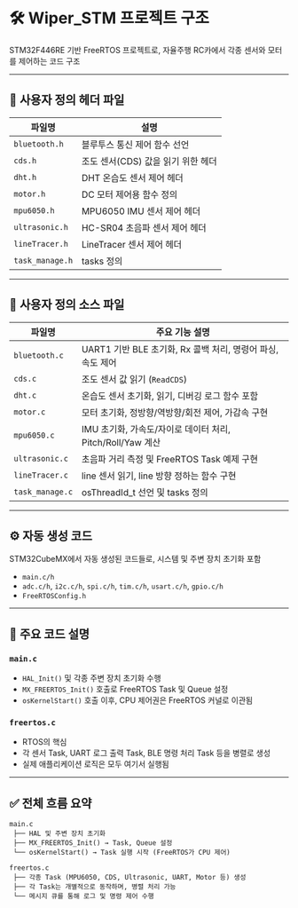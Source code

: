 # 🛠️ Wiper_STM 프로젝트 구조

STM32F446RE 기반 FreeRTOS 프로젝트로, 자율주행 RC카에서 각종 센서와 모터를 제어하는 코드 구조

---

## 📁 사용자 정의 헤더 파일

| 파일명          | 설명                                 |
|----------------|--------------------------------------|
| `bluetooth.h`  | 블루투스 통신 제어 함수 선언        |
| `cds.h`        | 조도 센서(CDS) 값을 읽기 위한 헤더  |
| `dht.h`        | DHT 온습도 센서 제어 헤더          |
| `motor.h`      | DC 모터 제어용 함수 정의           |
| `mpu6050.h`    | MPU6050 IMU 센서 제어 헤더       |
| `ultrasonic.h` | HC-SR04 초음파 센서 제어 헤더      |
| `lineTracer.h` | LineTracer 센서 제어 헤더        |
| `task_manage.h` | tasks 정의                    | 

---

## 📄 사용자 정의 소스 파일

| 파일명         | 주요 기능 설명 |
|----------------|----------------|
| `bluetooth.c`  | UART1 기반 BLE 초기화, Rx 콜백 처리, 명령어 파싱, 속도 제어 |
| `cds.c`        | 조도 센서 값 읽기 (`ReadCDS`) |
| `dht.c`        | 온습도 센서 초기화, 읽기, 디버깅 로그 함수 포함 |
| `motor.c`      | 모터 초기화, 정방향/역방향/회전 제어, 가감속 구현 |
| `mpu6050.c`    | IMU 초기화, 가속도/자이로 데이터 처리, Pitch/Roll/Yaw 계산 |
| `ultrasonic.c` | 초음파 거리 측정 및 FreeRTOS Task 예제 구현 |
| `lineTracer.c` | line 센서 읽기, line 방향 정하는 함수 구현 |
| `task_manage.c`| osThreadId_t 선언 및 tasks 정의 |

---

## ⚙️ 자동 생성 코드

STM32CubeMX에서 자동 생성된 코드들로, 시스템 및 주변 장치 초기화 포함

- `main.c/h`
- `adc.c/h`, `i2c.c/h`, `spi.c/h`, `tim.c/h`, `usart.c/h`, `gpio.c/h`
- `FreeRTOSConfig.h`

---

## 📌 주요 코드 설명

### `main.c`

- `HAL_Init()` 및 각종 주변 장치 초기화 수행
- `MX_FREERTOS_Init()` 호출로 FreeRTOS Task 및 Queue 설정
- `osKernelStart()` 호출 이후, CPU 제어권은 FreeRTOS 커널로 이관됨

### `freertos.c`

- RTOS의 핵심
- 각 센서 Task, UART 로그 출력 Task, BLE 명령 처리 Task 등을 병렬로 생성
- 실제 애플리케이션 로직은 모두 여기서 실행됨

---

## ✅ 전체 흐름 요약

```text
main.c
 ├── HAL 및 주변 장치 초기화
 ├── MX_FREERTOS_Init() → Task, Queue 설정
 └── osKernelStart() → Task 실행 시작 (FreeRTOS가 CPU 제어)

freertos.c
 ├── 각종 Task (MPU6050, CDS, Ultrasonic, UART, Motor 등) 생성
 ├── 각 Task는 개별적으로 동작하며, 병렬 처리 가능
 └── 메시지 큐를 통해 로그 및 명령 제어 수행
